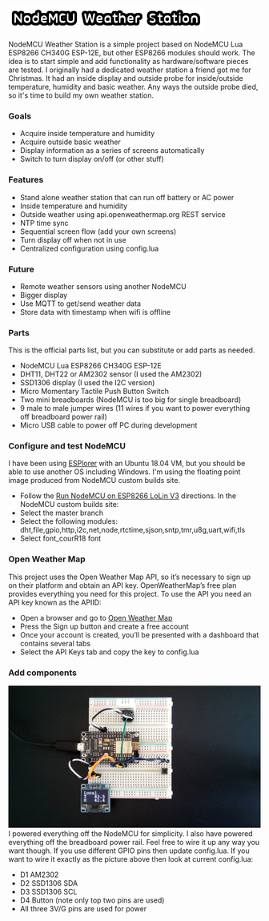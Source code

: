 ![Title](images/title.png)

NodeMCU Weather Station is a simple project based on NodeMCU Lua ESP8266 CH340G
ESP-12E, but other ESP8266 modules should work. The idea is to start simple and add
functionality as hardware/software pieces are tested. I originally had a dedicated
weather station a friend got me for Christmas. It had an inside display and outside
probe for inside/outside temperature, humidity and basic weather. Any ways the outside
probe died, so it's time to build my own weather station.

### Goals
* Acquire inside temperature and humidity
* Acquire outside basic weather
* Display information as a series of screens automatically
* Switch to turn display on/off (or other stuff)

### Features
* Stand alone weather station that can run off battery or AC power
* Inside temperature and humidity
* Outside weather using api.openweathermap.org REST service
* NTP time sync
* Sequential screen flow (add your own screens)
* Turn display off when not in use
* Centralized configuration using config.lua

### Future
* Remote weather sensors using another NodeMCU
* Bigger display
* Use MQTT to get/send weather data
* Store data with timestamp when wifi is offline

### Parts
This is the official parts list, but you can substitute or add parts as needed.
* NodeMCU Lua ESP8266 CH340G ESP-12E
* DHT11, DHT22 or AM2302 sensor (I used the AM2302)
* SSD1306 display (I used the I2C version)
* Micro Momentary Tactile Push Button Switch
* Two mini breadboards (NodeMCU is too big for single breadboard)
* 9 male to male jumper wires (11 wires if you want to power everything off breadboard power rail) 
* Micro USB cable to power off PC during development

### Configure and test NodeMCU
I have been using [ESPlorer](https://esp8266.ru/esplorer) with an Ubuntu 18.04 VM,
but you should be able to use another OS including Windows. I'm using the floating
point image produced from NodeMCU custom builds site.
* Follow the [Run NodeMCU on ESP8266 LoLin V3](https://github.com/sgjava/nodemcu-lolin)
directions. In the NodeMCU custom builds site:
* Select the master branch
* Select the following modules: dht,file,gpio,http,i2c,net,node,rtctime,sjson,sntp,tmr,u8g,uart,wifi,tls
* Select font_courR18 font

### Open Weather Map
This project uses the Open Weather Map API, so it’s necessary to sign up on
their platform and obtain an API key. OpenWeatherMap’s free plan provides
everything you need for this project. To use the API you need an API key
known as the APIID:
* Open a browser and go to [Open Weather Map](https://openweathermap.org)
* Press the Sign up button and create a free account
* Once your account is created, you’ll be presented with a dashboard that contains several tabs
* Select the API Keys tab and copy the key to config.lua

### Add components
[![Wired](images/wired.png)](https://youtu.be/fkJwU8Bs6V0)
I powered everything off the NodeMCU for simplicity. I also have powered
everything off the breadboard power rail. Feel free to wire it up any way
you want though. If you use different GPIO pins then update config.lua. If
you want to wire it exactly as the picture above then look at current
config.lua:
* D1 AM2302
* D2 SSD1306 SDA
* D3 SSD1306 SCL
* D4 Button (note only top two pins are used)
* All three 3V/G pins are used for power
